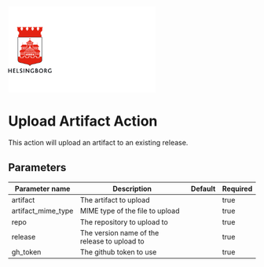 <p>
  <a href="https://github.com/helsingborg-stad/upload-artifact">
    <img src="./images/hbg-github-logo-combo.png" alt="Logo" width="300">
  </a>
</p>


# Upload Artifact Action

This action will upload an artifact to an existing release.

## Parameters

| Parameter name              | Description                                                                  | Default    | Required |
|-----------------------------|------------------------------------------------------------------------------|------------|----------|
| artifact	                  | The artifact to upload                                                       |            | true     |
| artifact_mime_type          | MIME type of the file to upload                                              |            | true     |
| repo                        | The repository to upload to                                                  |            | true     |
| release                     | The version name of the release to upload to                                 |            | true     |
| gh_token                    | The github token to use                                                      |            | true     |



